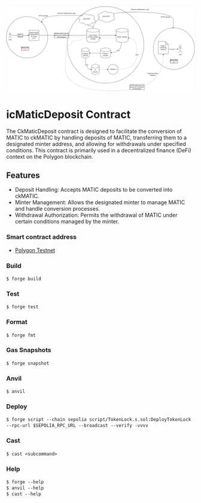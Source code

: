 # ![Technical Architecture](<Untitled Diagram.drawio.png>)

# icMaticDeposit Contract

The CkMaticDeposit contract is designed to facilitate the conversion of MATIC to ckMATIC by handling deposits of MATIC, transferring them to a designated minter address, and allowing for withdrawals under specified conditions. This contract is primarily used in a decentralized finance (DeFi) context on the Polygon blockchain.

## Features

- Deposit Handling: Accepts MATIC deposits to be converted into ckMATIC.
- Minter Management: Allows the designated minter to manage MATIC and handle conversion processes.
- Withdrawal Authorization: Permits the withdrawal of MATIC under certain conditions managed by the minter.

### Smart contract address

- [Polygon Testnet](https://amoy.polygonscan.com/address/0xb4e7369230508f76c1472f1bf2d8e7d54a6c6900)

### Build

```shell
$ forge build
```

### Test

```shell
$ forge test
```

### Format

```shell
$ forge fmt
```

### Gas Snapshots

```shell
$ forge snapshot
```

### Anvil

```shell
$ anvil
```

### Deploy

```shell
$ forge script --chain sepolia script/TokenLock.s.sol:DeployTokenLock --rpc-url $SEPOLIA_RPC_URL --broadcast --verify -vvvv

```

### Cast

```shell
$ cast <subcommand>
```

### Help

```shell
$ forge --help
$ anvil --help
$ cast --help
```
